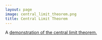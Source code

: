 ```yaml
---
layout: page
image: central_limit_theorem.png
title: Central Limit Theorem
---
```

A [demonstration of the central limit theorem.](http://bl.ocks.org/theredpea/963d6d0323dcbd3bf62f67f738bc394e/ed8e34a446e7a68f732b11044b054aafaf7f00d5)